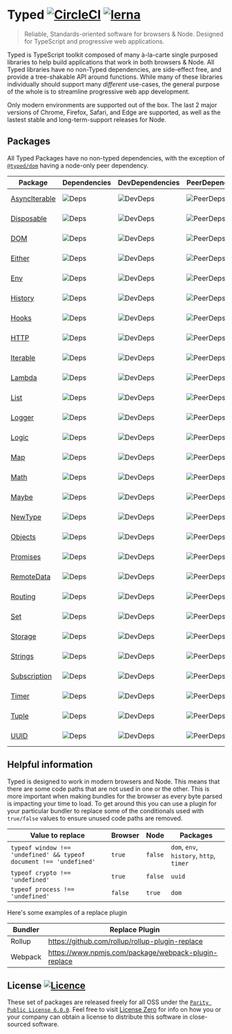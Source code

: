 # Typed [![CircleCI](https://circleci.com/gh/TylorS/typed-prelude/tree/master.svg?style=svg)](https://circleci.com/gh/TylorS/typed-prelude/tree/master) [![lerna](https://img.shields.io/badge/maintained%20with-lerna-cc00ff.svg)](https://lerna.js.org/)


> Reliable, Standards-oriented software for browsers & Node. Designed for TypeScript and progressive web applications.

Typed is TypeScript toolkit composed of many à-la-carte single purposed libraries to help build applications
that work in both browsers & Node. All Typed libraries have no non-Typed dependencies, are side-effect free, and provide a tree-shakable API around functions. While many of these libraries individually 
should support many *different* use-cases, the general purpose of the whole is to streamline progressive web app development.

Only modern environments are supported out of the box. The last 2 major versions of Chrome, Firefox, Safari, and Edge are supported, as well as the lastest stable and long-term-support releases for Node.

## Packages

All Typed Packages have no non-typed dependencies, with the exception of [`@typed/dom`](./packages/dom/readme.md) having a node-only peer dependency.

| Package | Dependencies | DevDependencies | PeerDependencies | Minified | Gzipped |
| ------- | ------------ | --------------- | ---------------- | -------- | ------- |
| [AsyncIterable](./packages/asynciterable/readme.md) | ![Deps](https://badgen.net/david/dep/TylorS/typed-prelude/packages/asynciterable) |![DevDeps](https://badgen.net/david/dev/TylorS/typed-prelude/packages/asynciterable) | ![PeerDeps](https://badgen.net/david/peer/TylorS/typed-prelude/packages/asynciterable) | ![Minified](https://badgen.net/bundlephobia/min/@typed/asynciterable) | ![MinZip](https://badgen.net/bundlephobia/minzip/@typed/asynciterable) |
| [Disposable](./packages/disposable/readme.md) | ![Deps](https://badgen.net/david/dep/TylorS/typed-prelude/packages/disposable) |![DevDeps](https://badgen.net/david/dev/TylorS/typed-prelude/packages/disposable) | ![PeerDeps](https://badgen.net/david/peer/TylorS/typed-prelude/packages/disposable) | ![Minified](https://badgen.net/bundlephobia/min/@typed/disposable) | ![MinZip](https://badgen.net/bundlephobia/minzip/@typed/disposable) |
| [DOM](./packages/dom/readme.md) | ![Deps](https://badgen.net/david/dep/TylorS/typed-prelude/packages/dom) |![DevDeps](https://badgen.net/david/dev/TylorS/typed-prelude/packages/dom) | ![PeerDeps](https://badgen.net/david/peer/TylorS/typed-prelude/packages/dom) | ![Minified](https://badgen.net/bundlephobia/min/@typed/dom) | ![MinZip](https://badgen.net/bundlephobia/minzip/@typed/dom) |
| [Either](./packages/either/readme.md) | ![Deps](https://badgen.net/david/dep/TylorS/typed-prelude/packages/either) |![DevDeps](https://badgen.net/david/dev/TylorS/typed-prelude/packages/either) | ![PeerDeps](https://badgen.net/david/peer/TylorS/typed-prelude/packages/either) | ![Minified](https://badgen.net/bundlephobia/min/@typed/either) | ![MinZip](https://badgen.net/bundlephobia/minzip/@typed/either) |
| [Env](./packages/env/readme.md) | ![Deps](https://badgen.net/david/dep/TylorS/typed-prelude/packages/env) |![DevDeps](https://badgen.net/david/dev/TylorS/typed-prelude/packages/env) | ![PeerDeps](https://badgen.net/david/peer/TylorS/typed-prelude/packages/env) | ![Minified](https://badgen.net/bundlephobia/min/@typed/env) | ![MinZip](https://badgen.net/bundlephobia/minzip/@typed/env) |
| [History](./packages/history/readme.md) | ![Deps](https://badgen.net/david/dep/TylorS/typed-prelude/packages/history) |![DevDeps](https://badgen.net/david/dev/TylorS/typed-prelude/packages/history) | ![PeerDeps](https://badgen.net/david/peer/TylorS/typed-prelude/packages/history) | ![Minified](https://badgen.net/bundlephobia/min/@typed/history) | ![MinZip](https://badgen.net/bundlephobia/minzip/@typed/history) |
| [Hooks](./packages/hooks/readme.md) | ![Deps](https://badgen.net/david/dep/TylorS/typed-prelude/packages/hooks) |![DevDeps](https://badgen.net/david/dev/TylorS/typed-prelude/packages/hooks) | ![PeerDeps](https://badgen.net/david/peer/TylorS/typed-prelude/packages/hooks) | ![Minified](https://badgen.net/bundlephobia/min/@typed/hooks) | ![MinZip](https://badgen.net/bundlephobia/minzip/@typed/hooks) |
| [HTTP](./packages/http/readme.md) | ![Deps](https://badgen.net/david/dep/TylorS/typed-prelude/packages/http) |![DevDeps](https://badgen.net/david/dev/TylorS/typed-prelude/packages/http) | ![PeerDeps](https://badgen.net/david/peer/TylorS/typed-prelude/packages/http) | ![Minified](https://badgen.net/bundlephobia/min/@typed/http) | ![MinZip](https://badgen.net/bundlephobia/minzip/@typed/http) |
| [Iterable](./packages/iterable/readme.md) | ![Deps](https://badgen.net/david/dep/TylorS/typed-prelude/packages/iterable) |![DevDeps](https://badgen.net/david/dev/TylorS/typed-prelude/packages/iterable) | ![PeerDeps](https://badgen.net/david/peer/TylorS/typed-prelude/packages/iterable) | ![Minified](https://badgen.net/bundlephobia/min/@typed/iterable) | ![MinZip](https://badgen.net/bundlephobia/minzip/@typed/iterable) |
| [Lambda](./packages/lambda/readme.md) | ![Deps](https://badgen.net/david/dep/TylorS/typed-prelude/packages/lambda) |![DevDeps](https://badgen.net/david/dev/TylorS/typed-prelude/packages/lambda) | ![PeerDeps](https://badgen.net/david/peer/TylorS/typed-prelude/packages/lambda) | ![Minified](https://badgen.net/bundlephobia/min/@typed/lambda) | ![MinZip](https://badgen.net/bundlephobia/minzip/@typed/lambda) |
| [List](./packages/list/readme.md) | ![Deps](https://badgen.net/david/dep/TylorS/typed-prelude/packages/list) |![DevDeps](https://badgen.net/david/dev/TylorS/typed-prelude/packages/list) | ![PeerDeps](https://badgen.net/david/peer/TylorS/typed-prelude/packages/list) | ![Minified](https://badgen.net/bundlephobia/min/@typed/list) | ![MinZip](https://badgen.net/bundlephobia/minzip/@typed/list) |
| [Logger](./packages/logger/readme.md) | ![Deps](https://badgen.net/david/dep/TylorS/typed-prelude/packages/logger) |![DevDeps](https://badgen.net/david/dev/TylorS/typed-prelude/packages/logger) | ![PeerDeps](https://badgen.net/david/peer/TylorS/typed-prelude/packages/logger) | ![Minified](https://badgen.net/bundlephobia/min/@typed/logger) | ![MinZip](https://badgen.net/bundlephobia/minzip/@typed/logger) |
| [Logic](./packages/logic/readme.md) | ![Deps](https://badgen.net/david/dep/TylorS/typed-prelude/packages/logic) |![DevDeps](https://badgen.net/david/dev/TylorS/typed-prelude/packages/logic) | ![PeerDeps](https://badgen.net/david/peer/TylorS/typed-prelude/packages/logic) | ![Minified](https://badgen.net/bundlephobia/min/@typed/logic) | ![MinZip](https://badgen.net/bundlephobia/minzip/@typed/logic) |
| [Map](./packages/map/readme.md) | ![Deps](https://badgen.net/david/dep/TylorS/typed-prelude/packages/map) |![DevDeps](https://badgen.net/david/dev/TylorS/typed-prelude/packages/map) | ![PeerDeps](https://badgen.net/david/peer/TylorS/typed-prelude/packages/map) | ![Minified](https://badgen.net/bundlephobia/min/@typed/map) | ![MinZip](https://badgen.net/bundlephobia/minzip/@typed/map) |
| [Math](./packages/math/readme.md) | ![Deps](https://badgen.net/david/dep/TylorS/typed-prelude/packages/math) |![DevDeps](https://badgen.net/david/dev/TylorS/typed-prelude/packages/math) | ![PeerDeps](https://badgen.net/david/peer/TylorS/typed-prelude/packages/math) | ![Minified](https://badgen.net/bundlephobia/min/@typed/math) | ![MinZip](https://badgen.net/bundlephobia/minzip/@typed/math) |
| [Maybe](./packages/maybe/readme.md) | ![Deps](https://badgen.net/david/dep/TylorS/typed-prelude/packages/maybe) |![DevDeps](https://badgen.net/david/dev/TylorS/typed-prelude/packages/maybe) | ![PeerDeps](https://badgen.net/david/peer/TylorS/typed-prelude/packages/maybe) | ![Minified](https://badgen.net/bundlephobia/min/@typed/maybe) | ![MinZip](https://badgen.net/bundlephobia/minzip/@typed/maybe) |
| [NewType](./packages/new-type/readme.md) | ![Deps](https://badgen.net/david/dep/TylorS/typed-prelude/packages/new-type) |![DevDeps](https://badgen.net/david/dev/TylorS/typed-prelude/packages/new-type) | ![PeerDeps](https://badgen.net/david/peer/TylorS/typed-prelude/packages/new-type) | ![Minified](https://badgen.net/bundlephobia/min/@typed/new-type) | ![MinZip](https://badgen.net/bundlephobia/minzip/@typed/new-type) |
| [Objects](./packages/objects/readme.md) | ![Deps](https://badgen.net/david/dep/TylorS/typed-prelude/packages/objects) |![DevDeps](https://badgen.net/david/dev/TylorS/typed-prelude/packages/objects) | ![PeerDeps](https://badgen.net/david/peer/TylorS/typed-prelude/packages/objects) | ![Minified](https://badgen.net/bundlephobia/min/@typed/objects) | ![MinZip](https://badgen.net/bundlephobia/minzip/@typed/objects) |
| [Promises](./packages/promises/readme.md) | ![Deps](https://badgen.net/david/dep/TylorS/typed-prelude/packages/promises) |![DevDeps](https://badgen.net/david/dev/TylorS/typed-prelude/packages/promises) | ![PeerDeps](https://badgen.net/david/peer/TylorS/typed-prelude/packages/promises) | ![Minified](https://badgen.net/bundlephobia/min/@typed/promises) | ![MinZip](https://badgen.net/bundlephobia/minzip/@typed/promises) |
| [RemoteData](./packages/remote-data/readme.md) | ![Deps](https://badgen.net/david/dep/TylorS/typed-prelude/packages/remote-data) |![DevDeps](https://badgen.net/david/dev/TylorS/typed-prelude/packages/remote-data) | ![PeerDeps](https://badgen.net/david/peer/TylorS/typed-prelude/packages/remote-data) | ![Minified](https://badgen.net/bundlephobia/min/@typed/remote-data) | ![MinZip](https://badgen.net/bundlephobia/minzip/@typed/remote-data) |
| [Routing](./packages/routing/readme.md) | ![Deps](https://badgen.net/david/dep/TylorS/typed-prelude/packages/routing) |![DevDeps](https://badgen.net/david/dev/TylorS/typed-prelude/packages/routing) | ![PeerDeps](https://badgen.net/david/peer/TylorS/typed-prelude/packages/routing) | ![Minified](https://badgen.net/bundlephobia/min/@typed/routing) | ![MinZip](https://badgen.net/bundlephobia/minzip/@typed/routing) |
| [Set](./packages/set/readme.md) | ![Deps](https://badgen.net/david/dep/TylorS/typed-prelude/packages/set) |![DevDeps](https://badgen.net/david/dev/TylorS/typed-prelude/packages/set) | ![PeerDeps](https://badgen.net/david/peer/TylorS/typed-prelude/packages/set) | ![Minified](https://badgen.net/bundlephobia/min/@typed/set) | ![MinZip](https://badgen.net/bundlephobia/minzip/@typed/set) |
| [Storage](./packages/storage/readme.md) | ![Deps](https://badgen.net/david/dep/TylorS/typed-prelude/packages/storage) |![DevDeps](https://badgen.net/david/dev/TylorS/typed-prelude/packages/storage) | ![PeerDeps](https://badgen.net/david/peer/TylorS/typed-prelude/packages/storage) | ![Minified](https://badgen.net/bundlephobia/min/@typed/storage) | ![MinZip](https://badgen.net/bundlephobia/minzip/@typed/storage) |
| [Strings](./packages/strings/readme.md) | ![Deps](https://badgen.net/david/dep/TylorS/typed-prelude/packages/strings) |![DevDeps](https://badgen.net/david/dev/TylorS/typed-prelude/packages/strings) | ![PeerDeps](https://badgen.net/david/peer/TylorS/typed-prelude/packages/strings) | ![Minified](https://badgen.net/bundlephobia/min/@typed/strings) | ![MinZip](https://badgen.net/bundlephobia/minzip/@typed/strings) |
| [Subscription](./packages/subscription/readme.md) | ![Deps](https://badgen.net/david/dep/TylorS/typed-prelude/packages/subscription) |![DevDeps](https://badgen.net/david/dev/TylorS/typed-prelude/packages/subscription) | ![PeerDeps](https://badgen.net/david/peer/TylorS/typed-prelude/packages/subscription) | ![Minified](https://badgen.net/bundlephobia/min/@typed/subscription) | ![MinZip](https://badgen.net/bundlephobia/minzip/@typed/subscription) |
| [Timer](./packages/timer/readme.md) | ![Deps](https://badgen.net/david/dep/TylorS/typed-prelude/packages/timer) |![DevDeps](https://badgen.net/david/dev/TylorS/typed-prelude/packages/timer) | ![PeerDeps](https://badgen.net/david/peer/TylorS/typed-prelude/packages/timer) | ![Minified](https://badgen.net/bundlephobia/min/@typed/timer) | ![MinZip](https://badgen.net/bundlephobia/minzip/@typed/timer) |
| [Tuple](./packages/tuple/readme.md) | ![Deps](https://badgen.net/david/dep/TylorS/typed-prelude/packages/tuple) |![DevDeps](https://badgen.net/david/dev/TylorS/typed-prelude/packages/tuple) | ![PeerDeps](https://badgen.net/david/peer/TylorS/typed-prelude/packages/tuple) | ![Minified](https://badgen.net/bundlephobia/min/@typed/tuple) | ![MinZip](https://badgen.net/bundlephobia/minzip/@typed/tuple) |
| [UUID](./packages/uuid/readme.md) | ![Deps](https://badgen.net/david/dep/TylorS/typed-prelude/packages/uuid) |![DevDeps](https://badgen.net/david/dev/TylorS/typed-prelude/packages/uuid) | ![PeerDeps](https://badgen.net/david/peer/TylorS/typed-prelude/packages/uuid) | ![Minified](https://badgen.net/bundlephobia/min/@typed/uuid) | ![MinZip](https://badgen.net/bundlephobia/minzip/@typed/uuid) |


## Helpful information

Typed is designed to work in modern browsers and Node. This means that there are some code paths that are not used in one or the other. This is more important when making bundles for the browser as every byte parsed is impacting your time to load. To get around this you can use a plugin for your particular bundler to replace some of the conditionals used with `true/false` values to ensure unused code paths are removed.

| Value to replace | Browser | Node | Packages |
| ----------- | ------------------- | ---------------- | -------- |
| `typeof window !== 'undefined' && typeof document !== 'undefined'` | `true` | `false` | `dom`, `env`, `history`, `http`, `timer` |
| `typeof crypto !== 'undefined'` | `true` | `false` | `uuid` |
| `typeof process !== 'undefined'` | `false` | `true` | `dom` |

Here's some examples of a replace plugin

| Bundler | Replace Plugin |
| ------- | -------------- |
| Rollup | https://github.com/rollup/rollup-plugin-replace |
| Webpack | https://www.npmjs.com/package/webpack-plugin-replace |


## License [![Licence](https://licensezero.com/ids/52afd698-c5c7-4034-b229-ef1243d4caeb/badge.svg)](https://licensezero.com/ids/52afd698-c5c7-4034-b229-ef1243d4caeb/)

These set of packages are released freely for all OSS under the [`Parity Public License 6.0.0`](./LICENSE). Feel free to visit [License Zero](https://licensezero.com/ids/52afd698-c5c7-4034-b229-ef1243d4caeb) for info on how you or your company can obtain a license to distribute this software in close-sourced software.
